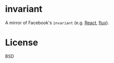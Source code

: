 # invariant #

A mirror of Facebook's `invariant` (e.g. [React](https://github.com/facebook/react/blob/master/src/vendor/core/invariant.js), [flux](https://github.com/facebook/flux/blob/master/src/invariant.js)).

# License

 BSD




